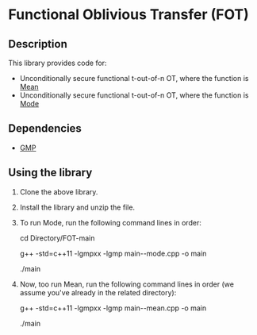 # Functional Oblivious Transfer (FOT)
## Description
This library provides code for: 
  * Unconditionally secure functional t-out-of-n OT, where the function is [Mean](https://github.com/anonymous2012000/FOT/blob/main/main--mean.cpp)
  * Unconditionally secure functional t-out-of-n OT, where the function is [Mode](https://github.com/anonymous2012000/FOT/blob/main/main--mode.cpp)




## Dependencies

* [GMP](https://gmplib.org/)

## Using the library

1. Clone the above library.
2. Install the library and unzip the file.
3. To run Mode, run the following command lines in order:

      cd Directory/FOT-main

      g++ -std=c++11 -lgmpxx -lgmp main--mode.cpp -o main

      ./main

5. Now, too run Mean, run the following command lines in order (we assume you've already in the related directory):
   
      g++ -std=c++11 -lgmpxx -lgmp main--mean.cpp -o main
   
      ./main

   
       

      
